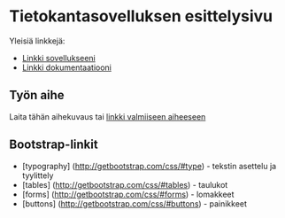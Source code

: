 ﻿# Tietokantasovelluksen esittelysivu

Yleisiä linkkejä:

* [Linkki sovellukseeni](http://vihu.users.cs.helsinki.fi/tsoha/)
* [Linkki dokumentaatiooni](https://github.com/vipeeri/Tsoha-Bootstrap/blob/master/doc/dokumentaatio.pdf)

## Työn aihe

Laita tähän aihekuvaus tai [linkki valmiiseen aiheeseen](http://advancedkittenry.github.io/suunnittelu_ja_tyoymparisto/aiheet/Muistilista.html) 


## Bootstrap-linkit

* [typography] (http://getbootstrap.com/css/#type) - tekstin asettelu ja tyylittely
* [tables] (http://getbootstrap.com/css/#tables) - taulukot
* [forms] (http://getbootstrap.com/css/#forms) - lomakkeet
* [buttons] (http://getbootstrap.com/css/#buttons) - painikkeet